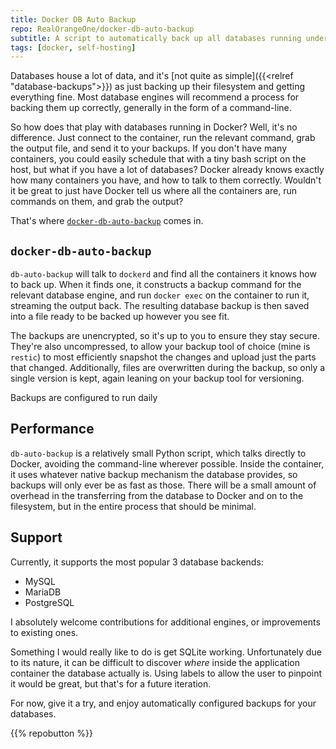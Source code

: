 ```yaml
---
title: Docker DB Auto Backup
repo: RealOrangeOne/docker-db-auto-backup
subtitle: A script to automatically back up all databases running under docker on a host
tags: [docker, self-hosting]
---
```


Databases house a lot of data, and it's [not quite as simple]({{<relref "database-backups">}}) as just backing up their filesystem and getting everything fine. Most database engines will recommend a process for backing them up correctly, generally in the form of a command-line.

So how does that play with databases running in Docker? Well, it's no difference. Just connect to the container, run the relevant command, grab the output file, and send it to your backups. If you don't have many containers, you could easily schedule that with a tiny bash script on the host, but what if you have a lot of databases? Docker already knows exactly how many containers you have, and how to talk to them correctly. Wouldn't it be great to just have Docker tell us where all the containers are, run commands on them, and grab the output?

That's where [`docker-db-auto-backup`](https://github.com/RealOrangeOne/docker-db-auto-backup) comes in.

## `docker-db-auto-backup`

`db-auto-backup` will talk to `dockerd` and find all the containers it knows how to back up. When it finds one, it constructs a backup command for the relevant database engine, and run `docker exec` on the container to run it, streaming the output back. The resulting database backup is then saved into a file ready to be backed up however you see fit.

The backups are unencrypted, so it's up to you to ensure they stay secure. They're also uncompressed, to allow your backup tool of choice (mine is `restic`) to most efficiently snapshot the changes and upload just the parts that changed. Additionally, files are overwritten during the backup, so only a single version is kept, again leaning on your backup tool for versioning.

Backups are configured to run daily

## Performance

`db-auto-backup` is a relatively small Python script, which talks directly to Docker, avoiding the command-line wherever possible. Inside the container, it uses whatever native backup mechanism the database provides, so backups will only ever be as fast as those. There will be a small amount of overhead in the transferring from the database to Docker and on to the filesystem, but in the entire process that should be minimal.

## Support

Currently, it supports the most popular 3 database backends:

- MySQL
- MariaDB
- PostgreSQL

I absolutely welcome contributions for additional engines, or improvements to existing ones.

Something I would really like to do is get SQLite working. Unfortunately due to its nature, it can be difficult to discover _where_ inside the application container the database actually is. Using labels to allow the user to pinpoint it would be great, but that's for a future iteration.

For now, give it a try, and enjoy automatically configured backups for your databases.

{{% repobutton %}}
